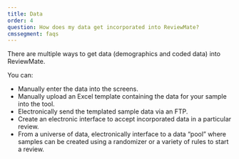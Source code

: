 ```yaml
---
title: Data
order: 4
question: How does my data get incorporated into ReviewMate?
cmssegment: faqs
---
```


  There are multiple ways to get data (demographics and coded data) into
  ReviewMate.

  You can:
  * Manually enter the data into the screens.
  * Manually upload an Excel template containing the data for your sample into the tool.
  * Electronically send the templated sample data via an FTP.
  * Create an electronic interface to accept incorporated data in a particular review.
  * From a universe of data, electronically interface to a data “pool” where samples can be created using a randomizer or a variety of rules to start a review.
